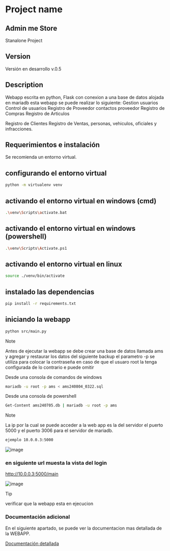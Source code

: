 # Project name
## Admin me Store
Stanalone Project
## Version 

Versión en desarrollo v.0.5

## Description

Webapp escrita en python, Flask con conexion a una base de datos alojada en mariadb esta webapp se puede realizar lo siguiente:
Gestion usuarios
Control de usuarios
Registro de Proveedor
	contactos proveedor 
Registro de Compras
Registro de Articulos

Registro de Clientes
Registro de Ventas, personas, vehiculos, oficiales y infracciones.

## Requerimientos e instalación 

Se recomienda un entorno virtual. 

## configurando el entorno virtual 

```bash
python -m virtualenv venv
```

## activando el entorno virtual en windows (cmd)

```bash
.\venv\Scripts\activate.bat
```

## activando el entorno virtual en windows (powershell)

```bash
.\venv\Scripts\Activate.ps1
```

## activando el entorno virtual en linux

```bash
source ./venv/bin/activate
```

## instalado las dependencias

```bash
pip install -r requirements.txt
```

## iniciando la webapp 

```bash
python src/main.py
```

> [!NOTE]
> Antes de ejecutar la webapp se debe crear una base de datos llamada ams y agregar y restaurar los datos del siguiente backup
> el parametro -p se utiliza para colocar la contraseña en caso de que el usuaro root la tenga configurada de lo contrario e puede omitir

Desde una consola de comandos de windows 
```bash
mariadb -u root -p ams < ams240804_0322.sql
```

Desde una consola de powershell
```bash
Get-Content ams240705.db | mariadb -u root -p ams
```

> [!NOTE]
> La ip por la cual se puede acceder a la web app es la del servidor el puerto 5000 y el puerto 3006 para el servidor de mariadb.


```bash
ejemplo 10.0.0.3:5000
```
![image](https://github.com/user-attachments/assets/34ad6139-6414-46d9-8a88-a2a1cbdbc626)

### en siguiente url muesta la vista del login 

http://10.0.0.3:5000/main

![image](https://github.com/user-attachments/assets/d6410b61-ded4-40eb-ac80-d57a0a2778eb)


> [!TIP] 
> verificar que la webapp esta en ejecucion 

### Documentación adicional 

En el siguiente apartado, se puede ver la documentacion mas detallada de la WEBAPP.

[Documentación detallada](DETAILS.md)
